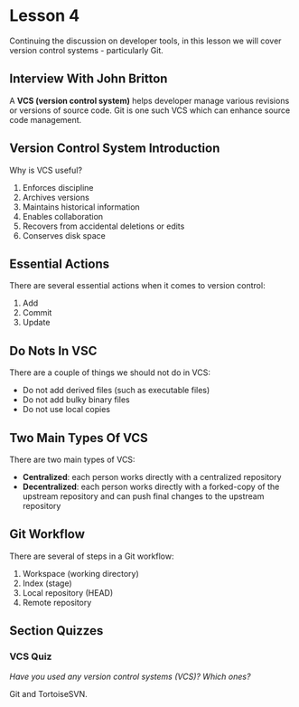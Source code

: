 # Lesson 4

Continuing the discussion on developer tools, in this lesson we will cover version control systems - particularly Git.

## Interview With John Britton

A **VCS (version control system)** helps developer manage various revisions or versions of source code. Git is one such VCS which can enhance source code management.

## Version Control System Introduction

Why is VCS useful?

1. Enforces discipline
2. Archives versions
3. Maintains historical information
4. Enables collaboration
5. Recovers from accidental deletions or edits
6. Conserves disk space

## Essential Actions

There are several essential actions when it comes to version control:

1. Add
2. Commit
3. Update

## Do Nots In VSC

There are a couple of things we should not do in VCS:

- Do not add derived files (such as executable files)
- Do not add bulky binary files
- Do not use local copies

## Two Main Types Of VCS

There are two main types of VCS:

- **Centralized**: each person works directly with a centralized repository
- **Decentralized**: each person works directly with a forked-copy of the upstream repository and can push final changes to the upstream repository

## Git Workflow

There are several of steps in a Git workflow:

1. Workspace (working directory)
2. Index (stage)
3. Local repository (HEAD)
4. Remote repository

## Section Quizzes

### VCS Quiz

_Have you used any version control systems (VCS)? Which ones?_

Git and TortoiseSVN.
